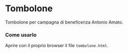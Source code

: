 # Tombolone
Tombolone per campagna di beneficenza Antonio Amato.


### Come usarlo
Aprire con il proprio browser il file `tombolone.html`.
